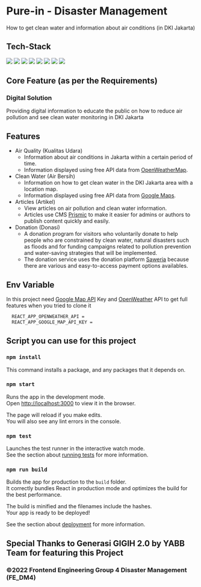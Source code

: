 # Pure-in - Disaster Management

How to get clean water and information about air conditions (in DKI Jakarta)

## Tech-Stack

[![](https://img.shields.io/badge/REACT%20-%2356BDDA.svg?&style=flat&logo=react&logoColor=white)](https://reactjs.org)
[![](https://img.shields.io/badge/TAILWIND%20-%2338B2AC.svg?&style=flat&logo=tailwindcss&logoColor=white)](https://tailwindcss.com)
[![](https://img.shields.io/badge/VERCEL%20-%23000000.svg?&style=flat&logo=vercel&logoColor=white)](https://vercel.com)
[![](https://img.shields.io/badge/PRISMIC%20-%23ff6933.svg?&style=flat&logo=dynatrace&logoColor=white)](https://prismic.io)
[![](https://img.shields.io/badge/SAWERIA%20-%2338B2AC.svg?&style=flat&logo=tailwindcss&logoColor=white)](https://saweria.co/)
[![](https://img.shields.io/badge/GOOGLE%20MAPS%20-%23E33332.svg?&style=flat&logo=testing-library&logoColor=white)](https://developers.google.com/maps)
[![](https://img.shields.io/badge/OPENWEATHER%20-%23ff6933.svg?&style=flat&logo=dynatrace&logoColor=white)](https://openweathermap.org/)
[![](https://img.shields.io/badge/TYPESCRIPT%20-%233178C6.svg?&style=flat&logo=typescript&logoColor=white)](https://typescriptlang.org)

## Core Feature (as per the Requirements)

### Digital Solution 

Providing digital information to educate the public on how to reduce air pollution and see clean water monitoring in DKI Jakarta

## Features

- Air Quality (Kualitas Udara)
  - Information about air conditions in Jakarta within a certain period of time.
  - Information displayed using free API data from [OpenWeatherMap](https://openweathermap.org/).
- Clean Water (Air Bersih)
  - Information on how to get clean water in the DKI Jakarta area with a location map.
  - Information displayed using free API data from [Google Maps](https://developers.google.com/maps).
- Articles (Artikel)
  - View articles on air pollution and clean water information.
  - Articles use CMS [Prismic](https://prismic.io) to make it easier for admins or authors to publish content quickly and easily.
- Donation (Donasi)
  - A donation program for visitors who voluntarily donate to help people who are constrained by clean water, natural disasters such as floods and for funding campaigns related to pollution prevention and water-saving strategies that will be implemented.
  - The donation service uses the donation platform [Saweria](https://saweria.co/) because there are various and easy-to-access payment options availables.
## Env Variable
In this project need [Google Map API](https://developers.google.com/maps) Key and [OpenWeather](https://openweathermap.org) API to get full features when you tried to clone it
  ```bash
    REACT_APP_OPENWEATHER_API =  
    REACT_APP_GOOGLE_MAP_API_KEY = 
  ```
 
## Script you can use for this project

### `npm install`
This command installs a package, and any packages that it depends on.

### `npm start`

Runs the app in the development mode.\
Open [http://localhost:3000](http://localhost:3000) to view it in the browser.

The page will reload if you make edits.\
You will also see any lint errors in the console.

### `npm test`

Launches the test runner in the interactive watch mode.\
See the section about [running tests](https://facebook.github.io/create-react-app/docs/running-tests) for more information.

### `npm run build`

Builds the app for production to the `build` folder.\
It correctly bundles React in production mode and optimizes the build for the best performance.

The build is minified and the filenames include the hashes.\
Your app is ready to be deployed!

See the section about [deployment](https://facebook.github.io/create-react-app/docs/deployment) for more information.

## Special Thanks to Generasi GIGIH 2.0 by YABB Team for featuring this Project
###  ©2022 Frontend Engineering Group 4 Disaster Management (FE_DM4)
	
